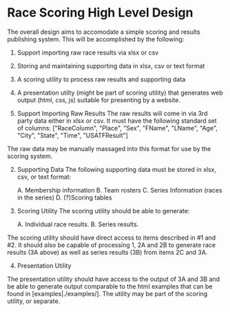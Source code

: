 # Race Scoring High Level Design


The overall design aims to accomodate a simple scoring and results publishing system.  This will be accomplished by the following:
1.  Support importing raw race results via xlsx or csv
2.  Storing and maintaining supporting data in xlsx, csv or text format
3.  A scoring utility to process raw results and supporting data
4.  A presentation utilty (might be part of scoring utility) that generates web output (html, css, js) suitable for presenting by a website.


1.  Support Importing Raw Results
The raw results will come in via 3rd party data either in xlsx or csv.  It must have the following standard set of columns:
	["RaceColumn", "Place", "Sex", "FName", "LName", "Age", "City", "State", "Time", "USATFResult"]


The raw data may be manually massaged into this format for use by the scoring system.


2. Supporting Data
The following supporting data must be stored in xlsx, csv, or text format:

	A.  Membership information
	B.  Team rosters
	C.  Series Information (races in the series)
	D.  (?)Scoring tables


3. Scoring Utility
The scoring utility should be able to generate:

	A.  Individual race results.
	B.  Series results.

The scoring utility should have direct access to items described in #1 and #2.  It should also be capable of processing 1, 2A and 2B to generate race results (3A above) as well as series results (3B) from items 2C and 3A.


4.  Presentation Utility

The presentation utility should have access to the output of 3A and 3B and be able to generate output comparable to the html examples that can be found in [examples|./examples/].  The utility may be part of the scoring utility, or separate. 